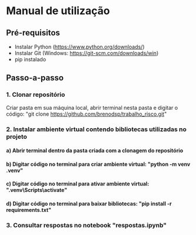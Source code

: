# Manual de utilização

## Pré-requisitos
- Instalar Python (https://www.python.org/downloads/)
- Instalar Git (Windows: https://git-scm.com/downloads/win)
- pip instalado

## Passo-a-passo
### 1. Clonar repositório
Criar pasta em sua máquina local, abrir terminal nesta pasta e digitar o código:
"git clone https://github.com/brenodsp/trabalho_risco.git"

### 2. Instalar ambiente virtual contendo bibliotecas utilizadas no projeto
#### a) Abrir terminal dentro da pasta criada com a clonagem do repositório
#### b) Digitar código no terminal para criar ambiente virtual: "python -m venv .venv"
#### c) Digitar código no terminal para ativar ambiente virtual: ".venv\Scripts\activate"
#### d) Digitar código no terminal para baixar bibliotecas: "pip install -r requirements.txt"

### 3. Consultar respostas no notebook "respostas.ipynb"
